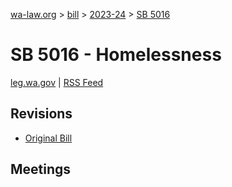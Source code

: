 [wa-law.org](/) > [bill](/bill/) > [2023-24](/bill/2023-24/) > [SB 5016](/bill/2023-24/sb/5016/)

# SB 5016 - Homelessness
[leg.wa.gov](https://app.leg.wa.gov/billsummary?BillNumber=5016&Year=2023&Initiative=false) | [RSS Feed](./rss.xml)

## Revisions
* [Original Bill](1/)

## Meetings